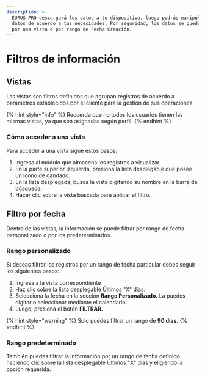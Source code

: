 ```yaml
---
description: >-
  EURUS PRO descargará los datos a tu dispositivo, luego podrás manipular los
  datos de acuerdo a tus necesidades. Por seguridad, los datos se pueden filtrar
  por una Vista o por rango de Fecha Creación.
---
```


# Filtros de información

## Vistas

Las vistas son filtros definidos que agrupan registros de acuerdo a parámetros establecidos por el cliente para la gestión de sus operaciones.

{% hint style="info" %}
Recuerda que no todos los usuarios tienen las mismas vistas, ya que son asignadas según perfil.
{% endhint %}

### Cómo acceder a una vista

Para acceder a una vista sigue estos pasos:

1. Ingresa al módulo que almacena los registros a visualizar.
2. En la parte superior izquierda, presiona la lista desplegable que posee un icono de candado.
3. En la lista desplegada, busca la vista digitando su nombre en la barra de búsqueda.
4. Hacer clic sobre la vista buscada para aplicar el filtro.

## Filtro por fecha

Dentro de las vistas, la información se puede filtrar por rango de fecha personalizado o por los predeterminados.

### Rango personalizado

Si deseas filtrar los registros por un rango de fecha particular debes seguir los siguientes pasos:

1. Ingresa a la vista correspondiente
2. Haz clic sobre la lista desplegable Últimos "X" días.
3. Selecciona la fecha en la sección **Rango Personalizado.** La puedes digitar o seleccionar mediante el calendario.
4. Luego, presiona el botón **FILTRAR.**

{% hint style="warning" %}
Solo puedes filtrar un rango de **90 días.**
{% endhint %}

### Rango predeterminado

También puedes filtrar la información por un rango de fecha definido haciendo clic sobre la lista desplegable Últimos "X" días y eligiendo la opción requerida.
